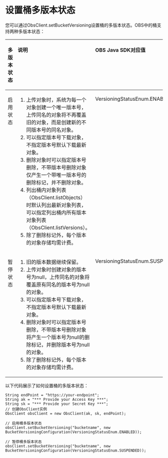 # 设置桶多版本状态<a name="obs_21_1002"></a>

您可以通过ObsClient.setBucketVersioning设置桶的多版本状态。OBS中的桶支持两种多版本状态：

<a name="table5521446171717"></a>
<table><thead align="left"><tr id="row1852134610174"><th class="cellrowborder" valign="top" width="17.669999999999998%" id="mcps1.1.4.1.1"><p id="p85294620175"><a name="p85294620175"></a><a name="p85294620175"></a><strong id="b13918980199"><a name="b13918980199"></a><a name="b13918980199"></a>多版本状态</strong></p>
</th>
<th class="cellrowborder" valign="top" width="49.33%" id="mcps1.1.4.1.2"><p id="p5521446121718"><a name="p5521446121718"></a><a name="p5521446121718"></a><strong id="b145218465174"><a name="b145218465174"></a><a name="b145218465174"></a>说明</strong></p>
</th>
<th class="cellrowborder" valign="top" width="33%" id="mcps1.1.4.1.3"><p id="p1852134615178"><a name="p1852134615178"></a><a name="p1852134615178"></a><strong id="b652154618177"><a name="b652154618177"></a><a name="b652154618177"></a>OBS Java SDK对应值</strong></p>
</th>
</tr>
</thead>
<tbody><tr id="row1052946111716"><td class="cellrowborder" valign="top" width="17.669999999999998%" headers="mcps1.1.4.1.1 "><p id="p1652946151714"><a name="p1652946151714"></a><a name="p1652946151714"></a>启用状态</p>
</td>
<td class="cellrowborder" valign="top" width="49.33%" headers="mcps1.1.4.1.2 "><a name="ol1860154922114"></a><a name="ol1860154922114"></a><ol id="ol1860154922114"><li>上传对象时，系统为每一个对象创建一个唯一版本号，上传同名的对象将不再覆盖旧的对象，而是创建新的不同版本号的同名对象。</li><li>可以指定版本号下载对象，不指定版本号默认下载最新对象。</li><li>删除对象时可以指定版本号删除，不带版本号删除对象仅产生一个带唯一版本号的删除标记，并不删除对象。</li><li>列出桶内对象列表（ObsClient.listObjects）时默认列出最新对象列表，可以指定列出桶内所有版本对象列表（ObsClient.listVersions）。</li><li>除了删除标记外，每个版本的对象存储均需计费。</li></ol>
</td>
<td class="cellrowborder" valign="top" width="33%" headers="mcps1.1.4.1.3 "><p id="p1253746161710"><a name="p1253746161710"></a><a name="p1253746161710"></a>VersioningStatusEnum.ENABLED</p>
</td>
</tr>
<tr id="row3538466173"><td class="cellrowborder" valign="top" width="17.669999999999998%" headers="mcps1.1.4.1.1 "><p id="p5531746161717"><a name="p5531746161717"></a><a name="p5531746161717"></a>暂停状态</p>
</td>
<td class="cellrowborder" valign="top" width="49.33%" headers="mcps1.1.4.1.2 "><a name="ol132451109225"></a><a name="ol132451109225"></a><ol id="ol132451109225"><li>旧的版本数据继续保留。</li><li>上传对象时创建对象的版本号为null，上传同名的对象将覆盖原有同名的版本号为null的对象。</li><li>可以指定版本号下载对象，不指定版本号默认下载最新对象。</li><li>删除对象时可以指定版本号删除，不带版本号删除对象将产生一个版本号为null的删除标记，并删除版本号为null的对象。</li><li>除了删除标记外，每个版本的对象存储均需计费。</li></ol>
</td>
<td class="cellrowborder" valign="top" width="33%" headers="mcps1.1.4.1.3 "><p id="p1253134641716"><a name="p1253134641716"></a><a name="p1253134641716"></a>VersioningStatusEnum.SUSPENDED</p>
</td>
</tr>
</tbody>
</table>

以下代码展示了如何设置桶的多版本状态：

```
String endPoint = "https://your-endpoint";
String ak = "*** Provide your Access Key ***";
String sk = "*** Provide your Secret Key ***";
// 创建ObsClient实例
ObsClient obsClient = new ObsClient(ak, sk, endPoint);

// 启用桶多版本状态
obsClient.setBucketVersioning("bucketname", new BucketVersioningConfiguration(VersioningStatusEnum.ENABLED));

// 暂停桶多版本状态
obsClient.setBucketVersioning("bucketname", new BucketVersioningConfiguration(VersioningStatusEnum.SUSPENDED));
```

